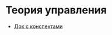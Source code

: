 # Теория управления
- [Док с конспектами](https://docs.google.com/document/d/1objMEcjpAviHcyGW2X-5tJ2S12bdFGG8sQDi3xh5zNs/edit#)
